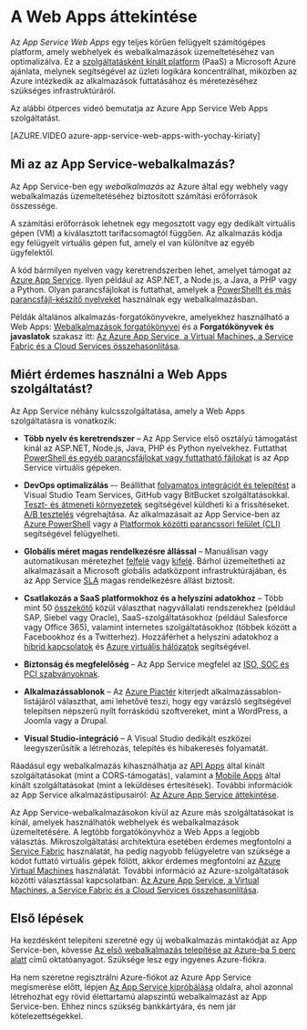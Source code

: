 <properties
    pageTitle="A Web Apps áttekintése | Microsoft Azure"
    description="Ismerje meg, hogy az Azure App Service segítségével miként fejleszthet és üzemeltethet webalkalmazásokat."
    services="app-service\web"
    documentationCenter=""
    authors="jaime-espinosa"
    manager="wpickett"
    editor=""/>

<tags
    ms.service="app-service-web"
    ms.workload="web"
    ms.tgt_pltfrm="na"
    ms.devlang="na"
    ms.topic="get-started-article"
    ms.date="05/25/2016"
    ms.author="tdykstra"/>

# A Web Apps áttekintése

Az *App Service Web Apps* egy teljes körűen felügyelt számítógépes platform, amely webhelyek és webalkalmazások üzemeltetéséhez van optimalizálva. Ez a [szolgáltatásként kínált platform](https://en.wikipedia.org/wiki/Platform_as_a_service) (PaaS) a Microsoft Azure ajánlata, melynek segítségével az üzleti logikára koncentrálhat, miközben az Azure intézkedik az alkalmazások futtatásához és méretezéséhez szükséges infrastruktúráról.

Az alábbi ötperces videó bemutatja az Azure App Service Web Apps szolgáltatást.

[AZURE.VIDEO azure-app-service-web-apps-with-yochay-kiriaty]

## Mi az az App Service-webalkalmazás?

Az App Service-ben egy *webalkalmazás* az Azure által egy webhely vagy webalkalmazás üzemeltetéséhez biztosított számítási erőforrások összessége.  

A számítási erőforrások lehetnek egy megosztott vagy egy dedikált virtuális gépen (VM) a kiválasztott tarifacsomagtól függően. Az alkalmazás kódja egy felügyelt virtuális gépen fut, amely el van különítve az egyéb ügyfelektől.

A kód bármilyen nyelven vagy keretrendszerben lehet, amelyet támogat az [Azure App Service](../app-service/app-service-value-prop-what-is.md). Ilyen például az ASP.NET, a Node.js, a Java, a PHP vagy a Python. Olyan parancsfájlokat is futtathat, amelyek a [PowerShellt és más parancsfájl-készítő nyelveket](web-sites-create-web-jobs.md#acceptablefiles) használnak egy webalkalmazásban.

Példák általános alkalmazás-forgatókönyvekre, amelyekhez használható a Web Apps: [Webalkalmazások forgatókönyvei](https://azure.microsoft.com/documentation/scenarios/web-app/) és a **Forgatókönyvek és javaslatok** szakasz itt: [Az Azure App Service, a Virtual Machines, a Service Fabric és a Cloud Services összehasonlítása](choose-web-site-cloud-service-vm.md#scenarios).

## Miért érdemes használni a Web Apps szolgáltatást?

Az App Service néhány kulcsszolgáltatása, amely a Web Apps szolgáltatásra is vonatkozik:

- **Több nyelv és keretrendszer** – Az App Service első osztályú támogatást kínál az ASP.NET, Node.js, Java, PHP és Python nyelvekhez. Futtathat [PowerShell és egyéb parancsfájlokat vagy futtatható fájlokat](../app-service-web/web-sites-create-web-jobs.md) is az App Service virtuális gépeken.

- **DevOps optimalizálás** –- Beállíthat [folyamatos integrációt és telepítést](../app-service-web/app-service-continous-deployment.md) a Visual Studio Team Services, GitHub vagy BitBucket szolgáltatásokkal. [Teszt- és átmeneti környezetek](../app-service-web/web-sites-staged-publishing.md) segítségével küldheti ki a frissítéseket. [A/B tesztelés](../app-service-web/app-service-web-test-in-production-get-start.md) végrehajtása. Az alkalmazásait az App Service-ben az [Azure PowerShell](../powershell-install-configure.md) vagy a [Platformok közötti parancssori felület (CLI)](../xplat-cli-install.md) segítségével felügyelheti.
 
- **Globális méret magas rendelkezésre állással** – Manuálisan vagy automatikusan méretezhet [felfelé](../app-service/app-service-scale.md) vagy [kifelé](../azure-portal/insights-how-to-scale.md). Bárhol üzemeltetheti az alkalmazásait a Microsoft globális adatközpont infrastruktúrájában, és az App Service [SLA](https://azure.microsoft.com/support/legal/sla/app-service/) magas rendelkezésre állást biztosít.

- **Csatlakozás a SaaS platformokhoz és a helyszíni adatokhoz** – Több mint 50 [összekötő](../connectors/apis-list.md) közül választhat nagyvállalati rendszerekhez (például SAP, Siebel vagy Oracle), SaaS-szolgáltatásokhoz (például Salesforce vagy Office 365), valamint internetes szolgáltatásokhoz (többek között a Facebookhoz és a Twitterhez). Hozzáférhet a helyszíni adatokhoz a [hibrid kapcsolatok](../biztalk-services/integration-hybrid-connection-overview.md) és [Azure virtuális hálózatok](../app-service-web/web-sites-integrate-with-vnet.md) segítségével.

- **Biztonság és megfelelőség** – Az App Service megfelel az [ISO, SOC és PCI szabványoknak](https://www.microsoft.com/TrustCenter/).

- **Alkalmazássablonok** – Az [Azure Piactér](https://azure.microsoft.com/marketplace/) kiterjedt alkalmazássablon-listájáról választhat, ami lehetővé teszi, hogy egy varázsló segítségével telepítsen népszerű nyílt forráskódú szoftvereket, mint a WordPress, a Joomla vagy a Drupal.

- **Visual Studio-integráció** – A Visual Studio dedikált eszközei leegyszerűsítik a létrehozás, telepítés és hibakeresés folyamatát.

Ráadásul egy webalkalmazás kihasználhatja az [API Apps](../app-service-api/app-service-api-apps-why-best-platform.md) által kínált szolgáltatásokat (mint a CORS-támogatás), valamint a [Mobile Apps](../app-service-mobile/app-service-mobile-value-prop.md) által kínált szolgáltatásokat (mint a leküldéses értesítések). További információk az App Service alkalmazástípusairól: [Az Azure App Service áttekintése](../app-service/app-service-value-prop-what-is.md).

Az App Service-webalkalmazásokon kívül az Azure más szolgáltatásokat is kínál, amelyek használhatók webhelyek és webalkalmazások üzemeltetésére. A legtöbb forgatókönyvhöz a Web Apps a legjobb választás.  Mikroszolgáltatási architektúra esetében érdemes megfontolni a [Service Fabric](https://azure.microsoft.com/documentation/services/service-fabric) használatát, ha pedig nagyobb felügyeletre van szüksége a kódot futtató virtuális gépek fölött, akkor érdemes megfontolni az [Azure Virtual Machines](https://azure.microsoft.com/documentation/services/virtual-machines/) használatát. További információ az Azure-szolgáltatások közötti választással kapcsolatban: [Az Azure App Service, a Virtual Machines, a Service Fabric és a Cloud Services összehasonlítása](choose-web-site-cloud-service-vm.md).

## Első lépések

Ha kezdésként telepíteni szeretné egy új webalkalmazás mintakódját az App Service-ben, kövesse [Az első webalkalmazás telepítése az Azure-ba 5 perc alatt](app-service-web-get-started.md) című oktatóanyagot. Szüksége lesz egy ingyenes Azure-fiókra.

Ha nem szeretne regisztrálni Azure-fiókot az Azure App Service megismerése előtt, lépjen [Az App Service kipróbálása](http://go.microsoft.com/fwlink/?LinkId=523751) oldalra, ahol azonnal létrehozhat egy rövid élettartamú alapszintű webalkalmazást az App Service-ben. Ehhez nincs szükség bankkártyára, és nem jár kötelezettségekkel.



<!--HONumber=Jun16_HO2-->


